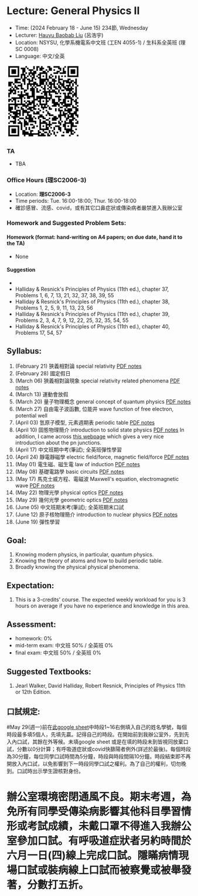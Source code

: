 # Lecture: General Physics II
* Time: (2024 February 18 - June 15) 234節, Wednesday
* Lecturer: [Hauyu Baobab Liu](https://baobabyoo.github.io/) (呂浩宇)
* Location: NSYSU, 化學系機電系中文班 (工EN 4055-1) / 生科系全英班 (理SC 0008)
* Language: 中文/全英

<img src="./images/Lecture_GeneralPhysics_2024Feb_QR.png" alt="QRcode" width="200px"/>

### TA
- TBA

### Office Hours (理SC2006-3)
- Location: **理SC2006-3**
- Time periods: Tue. 16:00-18:00; Thur. 16:00-18:00
- 確診感冒、流感、covid，或有其它口鼻症狀或傳染病者嚴禁進入我辦公室

### Homework and Suggested Problem Sets:
#### Homework (format: hand-writing on A4 papers; on due date, hand it to the TA)
- None

#### Suggestion
-
- Halliday & Resnick's Principles of Physics (11th ed.), chapter 37, Problems 1, 6, 7, 13, 21, 32, 37, 38, 39, 55
- Halliday & Resnick's Principles of Physics (11th ed.), chapter 38, Problems 1, 2, 5, 9, 11, 13, 23, 56
- Halliday & Resnick's Principles of Physics (11th ed.), chapter 39, Problems 2, 3, 4, 7, 9, 12, 22, 25, 32, 35, 54, 55
- Halliday & Resnick's Principles of Physics (11th ed.), chapter 40, Problems 17, 54, 57

## Syllabus:
1. (February 21) 狹義相對論 special relativity [PDF notes](https://github.com/baobabyoo/Lecture_GeneralPhysics_2023Feb/blob/master/lecture_notes/SpecialRelativity_part1.pdf)
2. (February 28) 國定假日
3. (March 06) 狹義相對論現象 special relativity related phenomena [PDF notes](https://github.com/baobabyoo/Lecture_GeneralPhysics_2023Feb/blob/master/lecture_notes/SpecialRelativity_part2.pdf)
4. (March 13) 運動會放假
5. (March 20) 量子物理概念 general concept of quantum physics [PDF notes](https://github.com/baobabyoo/Lecture_GeneralPhysics_2023Feb/blob/master/lecture_notes/QuantumPhysics_part1.pdf)
6. (March 27) 自由電子波函數, 位能井 wave function of free electron, potential well
7. (April 03) 氫原子模型, 元素週期表 periodic table [PDF notes](https://github.com/baobabyoo/Lecture_GeneralPhysics_2023Feb/blob/master/lecture_notes/QuantumPhysics_part2.pdf)
8. (April 10) 固態物理簡介 introduction to solid state physics [PDF notes](https://github.com/baobabyoo/Lecture_GeneralPhysics_2023Feb/blob/master/lecture_notes/QuantumPhysics_part3.pdf) In addition, I came across [this webpage](https://www.pveducation.org/pvcdrom/pn-junctions/bias-of-pn-junctions) which gives a very nice introduction about the pn junctions.
9. (April 17) 中文班期中考(筆試); 全英班彈性學習
10. (April 24) 靜電靜磁學 electric field/force, magnetic field/force [PDF notes](https://github.com/baobabyoo/Lecture_GeneralPhysics_2023Feb/blob/master/lecture_notes/Electromagnetic_part1.pdf)
11. (May 01) 電生磁、磁生電 law of induction [PDF notes](https://github.com/baobabyoo/Lecture_GeneralPhysics_2023Feb/blob/master/lecture_notes/Electromagnetic_part2.pdf)
12. (May 08) 基礎電路學 basic circuits [PDF notes](https://github.com/baobabyoo/Lecture_GeneralPhysics_2023Feb/blob/master/lecture_notes/Electromagnetic_part3.pdf)
13. (May 17) 馬克士威方程、電磁波 Maxwell's equation, electromagnetic wave [PDF notes](https://github.com/baobabyoo/Lecture_GeneralPhysics_2023Feb/blob/master/lecture_notes/Electromagnetic_part4.pdf)
14. (May 22) 物理光學 physical optics [PDF notes](https://github.com/baobabyoo/Lecture_GeneralPhysics_2023Feb/blob/master/lecture_notes/Optics_part1.pdf)
15. (May 29) 幾何光學 geometric optics [PDF notes](https://github.com/baobabyoo/Lecture_GeneralPhysics_2023Feb/blob/master/lecture_notes/Optics_part2.pdf)
16. (June 05) 中文班期末考(筆試); 全英班期末口試
17. (June 12) 原子核物理簡介 introduction to nuclear physics [PDF notes](https://github.com/baobabyoo/Lecture_GeneralPhysics_2023Feb/blob/master/lecture_notes/NuclearParticlePhysics.pdf)
18. (June 19) 彈性學習

## Goal:
1. Knowing modern physics, in particular, quantum physics.
2. Knowing the theory of atoms and how to build periodic table.
3. Broadly knowing the physical physical phenomena.

## Expectation:
1. This is a 3-credits' course. The expected weekly workload for you is 3 hours on average if you have no experience and knowledge in this area.

## Assessment:
- homework: 0%
- mid-term exam: 中文班 50% / 全英班 0%
- final exam: 中文班 50% / 全英班 0%

## Suggested Textbooks:
1. Jearl Walker, David Halliday, Robert Resnick, Principles of Physics 11th or 12th Edition.

## 口試規定:
#May 29(週一)前在[此google sheet](https://docs.google.com/spreadsheets/d/17LFu69oEB8hDhwkjClZLKMAx3sge13zY6Nxwctc1dL8/edit#gid=0)中時段1~16右側填入自己的姓名學號，每個時段最多填5個人，先填先贏。記得自己的時段。在開始前到我辦公室外，先到先入內口試，其餘在外等候。未填google sheet 或是在填的時段未到皆視同放棄口試，分數以0分計算；有呼吸道症狀或covid快篩陽者例外(詳述於最後)。每個時段為30分鐘，每位同學口試時間為5分鐘，時段與時段間隔10分鐘。時段結束即不再開放入內口試，以免影響到下一時段同學口試之權利。為了自己的權利，切勿晚到。口試時出示學生證核對身份。
#    辦公室環境密閉通風不良。期末考週，為免所有同學受傳染病影響其他科目學習情形或考試成績，未戴口罩不得進入我辦公室參加口試。有呼吸道症狀者另約時間於六月一日(四)線上完成口試。隱瞞病情現場口試或裝病線上口試而被察覺或被舉發著，分數打五折。
